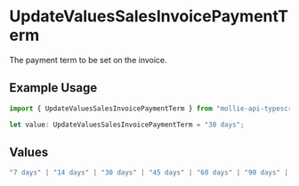 # UpdateValuesSalesInvoicePaymentTerm

The payment term to be set on the invoice.

## Example Usage

```typescript
import { UpdateValuesSalesInvoicePaymentTerm } from "mollie-api-typescript/models";

let value: UpdateValuesSalesInvoicePaymentTerm = "30 days";
```

## Values

```typescript
"7 days" | "14 days" | "30 days" | "45 days" | "60 days" | "90 days" | "120 days"
```